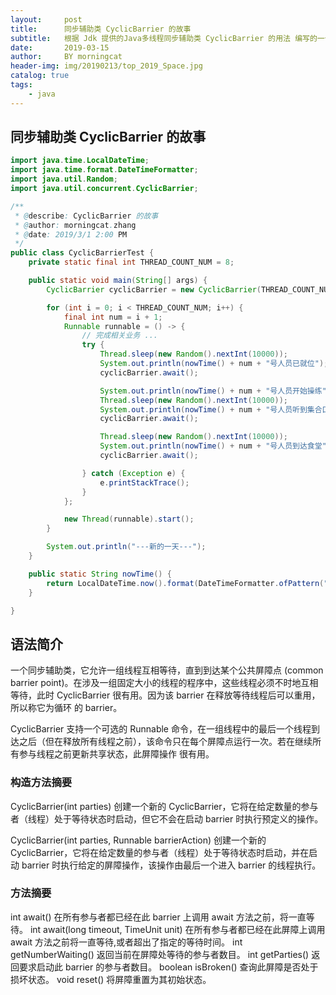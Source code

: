 ```yaml
---
layout:     post
title:      同步辅助类 CyclicBarrier 的故事
subtitle:   根据 Jdk 提供的Java多线程同步辅助类 CyclicBarrier 的用法 编写的一个小场景，小故事
date:       2019-03-15
author:     BY morningcat
header-img: img/20190213/top_2019_Space.jpg
catalog: true
tags:
    - java
---
```

## 同步辅助类 CyclicBarrier 的故事

```java
import java.time.LocalDateTime;
import java.time.format.DateTimeFormatter;
import java.util.Random;
import java.util.concurrent.CyclicBarrier;

/**
 * @describe: CyclicBarrier 的故事
 * @author: morningcat.zhang
 * @date: 2019/3/1 2:00 PM
 */
public class CyclicBarrierTest {
    private static final int THREAD_COUNT_NUM = 8;

    public static void main(String[] args) {
        CyclicBarrier cyclicBarrier = new CyclicBarrier(THREAD_COUNT_NUM, () -> System.out.println(nowTime() + "---集合点---"));

        for (int i = 0; i < THREAD_COUNT_NUM; i++) {
            final int num = i + 1;
            Runnable runnable = () -> {
                // 完成相关业务 ...
                try {
                    Thread.sleep(new Random().nextInt(10000));
                    System.out.println(nowTime() + num + "号人员已就位");
                    cyclicBarrier.await();

                    System.out.println(nowTime() + num + "号人员开始操练");
                    Thread.sleep(new Random().nextInt(10000));
                    System.out.println(nowTime() + num + "号人员听到集合口哨立即跑来集合点");
                    cyclicBarrier.await();

                    Thread.sleep(new Random().nextInt(10000));
                    System.out.println(nowTime() + num + "号人员到达食堂");
                    cyclicBarrier.await();

                } catch (Exception e) {
                    e.printStackTrace();
                }
            };

            new Thread(runnable).start();
        }

        System.out.println("---新的一天---");
    }

    public static String nowTime() {
        return LocalDateTime.now().format(DateTimeFormatter.ofPattern("[YYYY-MM-dd HH:mm:ss.SSS] --- "));
    }

}

```

## 语法简介

一个同步辅助类，它允许一组线程互相等待，直到到达某个公共屏障点 (common barrier point)。在涉及一组固定大小的线程的程序中，这些线程必须不时地互相等待，此时 CyclicBarrier 很有用。因为该 barrier 在释放等待线程后可以重用，所以称它为循环 的 barrier。

CyclicBarrier 支持一个可选的 Runnable 命令，在一组线程中的最后一个线程到达之后（但在释放所有线程之前），该命令只在每个屏障点运行一次。若在继续所有参与线程之前更新共享状态，此屏障操作 很有用。

### 构造方法摘要
CyclicBarrier(int parties) 
          创建一个新的 CyclicBarrier，它将在给定数量的参与者（线程）处于等待状态时启动，但它不会在启动 barrier 时执行预定义的操作。
          
CyclicBarrier(int parties, Runnable barrierAction) 
          创建一个新的 CyclicBarrier，它将在给定数量的参与者（线程）处于等待状态时启动，并在启动 barrier 时执行给定的屏障操作，该操作由最后一个进入 barrier 的线程执行。
 
### 方法摘要
 int	await() 
          在所有参与者都已经在此 barrier 上调用 await 方法之前，将一直等待。
 int	await(long timeout, TimeUnit unit) 
          在所有参与者都已经在此屏障上调用 await 方法之前将一直等待,或者超出了指定的等待时间。
 int	getNumberWaiting() 
          返回当前在屏障处等待的参与者数目。
 int	getParties() 
          返回要求启动此 barrier 的参与者数目。
 boolean	isBroken() 
          查询此屏障是否处于损坏状态。
 void	reset() 
          将屏障重置为其初始状态。
 